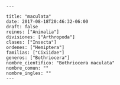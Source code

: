 
      ---

      title: "maculata"
      date: 2017-08-18T20:46:32-06:00
      draft: false
      reinos: ["Animalia"]
      divisiones: ["Arthropoda"]
      clases: ["Insecta"]
      ordenes: ["Hemiptera"]
      familias: ["Cixiidae"]
      generos: ["Bothriocera"]
      nombre_cientifico: "Bothriocera maculata"
      nombre_comun: ""
      nombre_ingles: ""
      ---

      